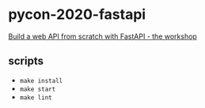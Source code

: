 # pycon-2020-fastapi

[Build a web API from scratch with FastAPI - the workshop](https://github.com/tiangolo/blog-posts/blob/master/pyconby-web-api-from-scratch-with-fastapi/README.md)

## scripts

- `make install`
- `make start`
- `make lint`
